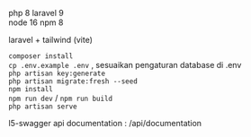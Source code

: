 php 8 laravel 9  
node 16 npm 8

laravel + tailwind (vite)  

```composer install```            
```cp .env.example .env``` , sesuaikan pengaturan database di .env      
```php artisan key:generate```      
```php artisan migrate:fresh --seed```      
```npm install```   
```npm run dev``` / ```npm run build```     
```php artisan serve```   
  
    
l5-swagger api documentation : /api/documentation
  





